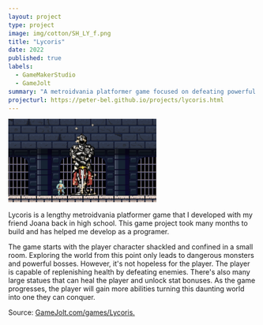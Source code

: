 ```yaml
---
layout: project
type: project
image: img/cotton/SH_LY_f.png
title: "Lycoris"
date: 2022
published: true
labels:
  - GameMakerStudio
  - GameJolt
summary: "A metroidvania platformer game focused on defeating powerful monsters."
projecturl: https://peter-bel.github.io/projects/lycoris.html
---
```


<div class="text-center p-4">
  <img class="img-fluid" src="../img/cotton/ly_converted_image.png">
</div>

  Lycoris is a lengthy metroidvania platformer game that I developed with my friend Joana back in high school. This game project took many months to build and has helped me develop as a programer. 
  
  The game starts with the player character shackled and confined in a small room. Exploring the world from this point only leads to dangerous monsters and powerful bosses. However, it's not hopeless for the player. The player is capable of replenishing health by defeating enemies. There's also many large statues that can heal the player and unlock stat bonuses. As the game progresses, the player will gain more abilities turning this daunting world into one they can conquer.

Source: <a href="https://gamejolt.com/games/Lycoris/903344"><i class="large github icon "></i>GameJolt.com/games/Lycoris.</a>
